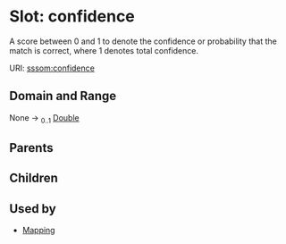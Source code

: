 
# Slot: confidence


A score between 0 and 1 to denote the confidence or probability that the match is correct, where 1 denotes total confidence.

URI: [sssom:confidence](https://w3id.org/sssom/confidence)


## Domain and Range

None &#8594;  <sub>0..1</sub> [Double](types/Double.md)

## Parents


## Children


## Used by

 * [Mapping](Mapping.md)
